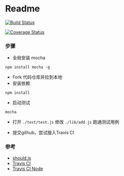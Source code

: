 # Readme

[![Build Status](https://travis-ci.org/twlk27/exercise2.svg?branch=master)](https://travis-ci.org/twlk27/exercise2)

[![Coverage Status](https://coveralls.io/repos/github/twlk27/exercise2/badge.svg?branch=master)](https://coveralls.io/github/twlk27/exercise2?branch=master)

### 步骤

* 全局安装 mocha

```
npm install mocha -g
```

* Fork 代码仓库并拉到本地
* 安装依赖

```
npm install
```

* 启动测试

```
mocha
```

* 打开 `./test/test.js` 修改 `./lib/add.js` 跑通测试用例 

* 提交github，尝试接入Travis CI

### 参考

* [should.js](https://github.com/shouldjs/should.js)
* [Travis CI](https://www.travis-ci.org/)
* [Travis CI Node](https://docs.travis-ci.com/user/languages/javascript-with-nodejs/)